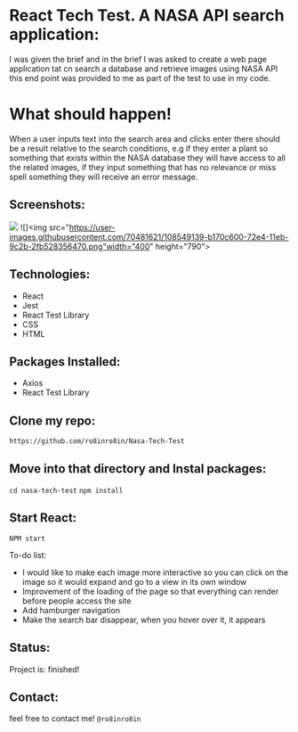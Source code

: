 # React Tech Test. A NASA API search application:
I was given the brief and in the brief I was asked to create a web page application tat cn search a database and retrieve images using NASA API this end point was provided to me as part of the test to use in my code.

# What should happen!
When a user inputs text into the search area and clicks enter there should be a result relative to the search conditions, e.g if they enter a plant so something that exists within the NASA database they will have access to all the related images, if they input something that has no relevance or miss spell something they will receive an error message.


## Screenshots:
![](https://user-images.githubusercontent.com/70481621/108549061-91d99d80-72e4-11eb-90f5-0a107a76dc92.png)
![]<img src="https://user-images.githubusercontent.com/70481621/108549139-b170c600-72e4-11eb-9c2b-2fb528356470.png"width="400" height="790">

## Technologies:
* React
* Jest
* React Test Library
* CSS
* HTML
 
## Packages Installed:
* Axios
* React Test Library


## Clone my repo:
`https://github.com/ro8inro8in/Nasa-Tech-Test`

## Move into that directory and Instal packages: 
`cd nasa-tech-test`
`npm install`

## Start React:
`NPM start`

To-do list:
* I would like to make each image more interactive so you can click on the image so it would expand and go to a view in its own window  
* Improvement of the loading of the page so that everything can render before people access the site
* Add hamburger navigation 
* Make the search bar disappear, when you hover over it, it appears 

## Status:
Project is: finished!

## Contact:
feel free to contact me! `@ro8inro8in`